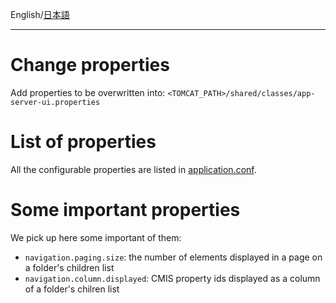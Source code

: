 English/[日本語]()
***

# Change properties
Add properties to be overwritten into: 
`<TOMCAT_PATH>/shared/classes/app-server-ui.properties`

# List of properties
All the configurable properties are listed in [application.conf](https://github.com/aegif/NemakiWare/blob/master/ui/conf/application.conf).

# Some important properties
We pick up here some important of them:  
- `navigation.paging.size`: the number of elements displayed in a page on a folder's children list
- `navigation.column.displayed`: CMIS property ids displayed as a column of a folder's chilren list
